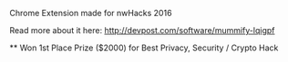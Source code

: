 Chrome Extension made for nwHacks 2016 

Read more about it here: http://devpost.com/software/mummify-lqigpf

** Won 1st Place Prize ($2000) for Best Privacy, Security / Crypto Hack
